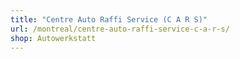 ```yaml
---
title: "Centre Auto Raffi Service (C A R S)"
url: /montreal/centre-auto-raffi-service-c-a-r-s/
shop: Autowerkstatt
---
```


